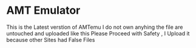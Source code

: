 # AMT Emulator
 This is the Latest verstion of AMTemu
  I do not own anyhing the file are untouched and uploaded like this
  Please Proceed with Safety , I Upload it because other Sites had False Files
